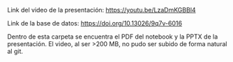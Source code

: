 Link del video de la presentación: https://youtu.be/LzaDmKGBBl4

Link de la base de datos: https://doi.org/10.13026/9q7v-6016

Dentro de esta carpeta se encuentra el PDF del notebook y la PPTX de la presentación. El video, al ser >200 MB, no pudo ser subido de forma natural al git.
